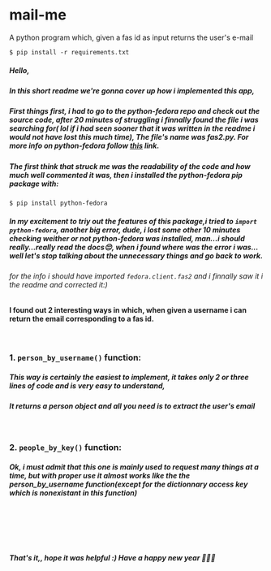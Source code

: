 # mail-me
A python program which, given a fas id as input returns the user's e-mail

```
$ pip install -r requirements.txt
```
##### Hello,
##### In this short readme we're gonna cover up how i implemented this app,
##### First things first, i had to go to the python-fedora repo and check out the source code, after 20 minutes of struggling i finnally found the file i was searching for( lol if i had seen sooner that it was written in the readme i would not have lost this much time), The file's name was fas2.py. For more info on python-fedora follow [this](https://github.com/fedora-infra/python-fedora) link.
##### The first think that struck me was the readability of the code and how much well commented it was, then i installed the python-fedora pip package with:
```
$ pip install python-fedora

```
##### In my excitement to triy out the features of this package,i tried to `import python-fedora`, another big error, dude, i lost some other 10 minutes checking weither or not python-fedora was installed, man...i should really...really read the docs😔, when i found where was the error i was... well let's stop talking about the unnecessary things and go back to work.
###### for the info i should have imported `fedora.client.fas2` and i finnally saw it i the readme and corrected it:) 
#####
#### I found out 2 interesting ways in which, when given a username i can return the email corresponding to a fas id.
<br>

### 1. `person_by_username()` function:

##### This way is certainly the easiest to implement, it takes only 2 or three lines of code and is very easy to understand,  <br>

##### It returns a person object and all you need is to extract the user's email
<br>

###  2. `people_by_key()` function:
##### Ok, i must admit that this one is mainly used to request many things at a time, but with proper use it almost works like the the person_by_username function(except for the dictionnary access key which is nonexistant in this function) 
<br><br><br><br>
##### That's it,, hope it was helpful :) Have a happy new year 🎉🎉🎊
